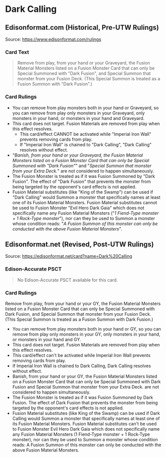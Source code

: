 # Dark Calling

## Edisonformat.com (Historical, Pre-UTW Rulings)

Source: https://www.edisonformat.com/rulings

### Card Text

> Remove from play, from your hand or your Graveyard, the Fusion Material Monsters listed on a Fusion Monster Card that can only be Special Summoned with "Dark Fusion", and Special Summon that monster from your Fusion Deck. (This Special Summon is treated as a Fusion Summon with "Dark Fusion".)

### Card Rulings

*   You can remove from play monsters both in your hand or Graveyard, so you can remove from play only monsters in your Graveyard, only monsters in your hand, or monsters in your hand and Graveyard.
*   This card does not target. Fusion Materials are removed from play when this effect resolves.
    *   This card/effect CANNOT be activated while "Imperial Iron Wall" prevents removing cards from play.
    *   If "Imperial Iron Wall" is chained to "Dark Calling", "Dark Calling" resolves without effect.
*   "_Banish, from your hand or your Graveyard, the Fusion Material Monsters listed on a Fusion Monster Card that can only be Special Summoned with "Dark Fusion"_" and "_Special Summon that monster from your Extra Deck._" are not considered to happen simultaneously.
*   The Fusion Monster is treated as if it was Fusion Summoned by "Dark Fusion". The effect of "Dark Fusion" that prevents the monster from being targeted by the opponent's card effects is not applied.
*   Fusion Material substitutes (like "King of the Swamp") can be used if "Dark Calling" would Summon a monster that specifically names at least one of its Fusion Material Monsters. Fusion Material substitutes cannot be used to Fusion Monster "Evil Hero Dark Gaia" which does not specifically name any Fusion Material Monsters ("_1 Fiend-Type monster + 1 Rock-Type monster_"), nor can they be used to Summon a monster whose condition reads: "_A Fusion Summon of this monster can only be conducted with the above Fusion Material Monsters_".

## Edisonformat.net (Revised, Post-UTW Rulings)

Source: https://edisonformat.net/card?name=Dark%20Calling

### Edison-Accurate PSCT

> No Edison-Accurate PSCT available for this card.

### Card Rulings

Remove from play, from your hand or your GY, the Fusion Material Monsters listed on a Fusion Monster Card that can only be Special Summoned with Dark Fusion, and Special Summon that monster from your Fusion Deck. (This Special Summon is treated as a Fusion Summon with Dark Fusion.)
*   You can remove from play monsters both in your hand or GY, so you can remove from play only monsters in your GY, only monsters in your hand, or monsters in your hand and GY.
*   This card does not target. Fusion Materials are removed from play when this effect resolves.
*   This card/effect can't be activated while Imperial Iron Wall prevents removing cards from play.
*   If Imperial Iron Wall is chained to Dark Calling, Dark Calling resolves without effect.
*   Banish, from your hand or your GY, the Fusion Material Monsters listed on a Fusion Monster Card that can only be Special Summoned with Dark Fusion and Special Summon that monster from your Extra Deck. are not considered to happen simultaneously.
*   The Fusion Monster is treated as if it was Fusion Summoned by Dark Fusion. The effect of Dark Fusion that prevents the monster from being targeted by the opponent's card effects is not applied.
*   Fusion Material substitutes (like King of the Swamp) can be used if Dark Calling would Summon a monster that specifically names at least one of its Fusion Material Monsters. Fusion Material substitutes can't be used to Fusion Monster Evil Hero Dark Gaia which does not specifically name any Fusion Material Monsters (1 Fiend-Type monster + 1 Rock-Type monster), nor can they be used to Summon a monster whose condition reads: A Fusion Summon of this monster can only be conducted with the above Fusion Material Monsters.
            